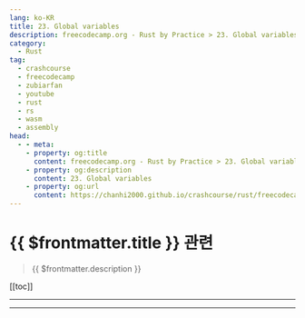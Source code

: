```yaml
---
lang: ko-KR
title: 23. Global variables
description: freecodecamp.org - Rust by Practice > 23. Global variables
category: 
  - Rust
tag: 
  - crashcourse
  - freecodecamp
  - zubiarfan
  - youtube
  - rust
  - rs
  - wasm
  - assembly
head:
  - - meta:
    - property: og:title
      content: freecodecamp.org - Rust by Practice > 23. Global variables
    - property: og:description
      content: 23. Global variables
    - property: og:url
      content: https://chanhi2000.github.io/crashcourse/rust/freecodecamp-rust-by-practice/23.html
---
```


# {{ $frontmatter.title }} 관련

> {{ $frontmatter.description }}

[[toc]]

---

---

<TagLinks />